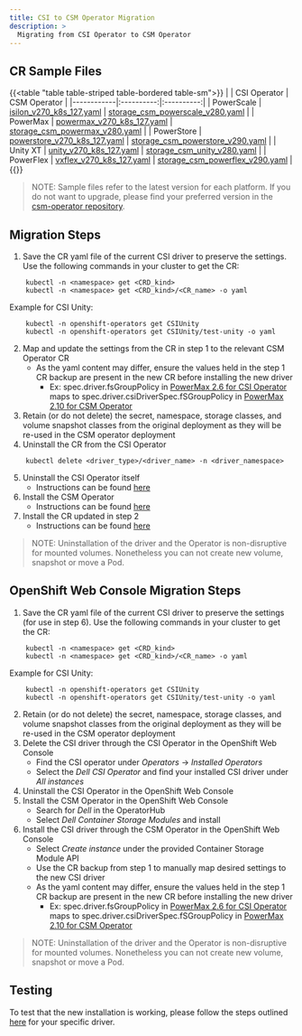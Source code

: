 ```yaml
---
title: CSI to CSM Operator Migration
description: >
  Migrating from CSI Operator to CSM Operator
---
```


## CR Sample Files

{{<table "table table-striped table-bordered table-sm">}}
|            |    CSI Operator     |    CSM Operator     |
|------------|:----------:|:----------:|
| PowerScale |    [isilon_v270_k8s_127.yaml](https://github.com/dell/dell-csi-operator/blob/main/samples/isilon_v270_k8s_127.yaml)    |     [storage_csm_powerscale_v280.yaml](https://github.com/dell/csm-operator/blob/main/samples/storage_csm_powerscale_v280.yaml)       |
| PowerMax   |    [powermax_v270_k8s_127.yaml](https://github.com/dell/dell-csi-operator/blob/main/samples/powermax_v270_k8s_127.yaml)    |     [storage_csm_powermax_v280.yaml](https://github.com/dell/csm-operator/blob/main/samples/storage_csm_powermax_v280.yaml)       |
| PowerStore |    [powerstore_v270_k8s_127.yaml](https://github.com/dell/dell-csi-operator/blob/main/samples/powerstore_v270_k8s_127.yaml)    |     [storage_csm_powerstore_v290.yaml](https://github.com/dell/csm-operator/blob/main/samples/storage_csm_powerstore_v290.yaml)       |
| Unity XT      |    [unity_v270_k8s_127.yaml](https://github.com/dell/dell-csi-operator/blob/main/samples/unity_v270_k8s_127.yaml)    |     [storage_csm_unity_v280.yaml](https://github.com/dell/csm-operator/blob/main/samples/storage_csm_unity_v280.yaml)       |
| PowerFlex  |     [vxflex_v270_k8s_127.yaml](https://github.com/dell/dell-csi-operator/blob/main/samples/vxflex_v270_k8s_127.yaml)       |      [storage_csm_powerflex_v290.yaml](https://github.com/dell/csm-operator/blob/main/samples/storage_csm_powerflex_v290.yaml)      |
{{</table>}}
>NOTE: Sample files refer to the latest version for each platform. If you do not want to upgrade, please find your preferred version in the [csm-operator repository](https://github.com/dell/csm-operator/blob/main/samples).

## Migration Steps

1. Save the CR yaml file of the current CSI driver to preserve the settings. Use the following commands in your cluster to get the CR:
  ```
      kubectl -n <namespace> get <CRD_kind>
      kubectl -n <namespace> get <CRD_kind>/<CR_name> -o yaml
  ```
  Example for CSI Unity:
  ```
      kubectl -n openshift-operators get CSIUnity
      kubectl -n openshift-operators get CSIUnity/test-unity -o yaml
  ```
2. Map and update the settings from the CR in step 1 to the relevant CSM Operator CR
    - As the yaml content may differ, ensure the values held in the step 1 CR backup are present in the new CR before installing the new driver
        - Ex: spec.driver.fsGroupPolicy in [PowerMax 2.6 for CSI Operator](https://github.com/dell/dell-csi-operator/blob/main/samples/powermax_v260_k8s_126.yaml#L17C5-L17C18) maps to spec.driver.csiDriverSpec.fSGroupPolicy in [PowerMax 2.10 for CSM Operator](https://github.com/dell/csm-operator/blob/main/samples/storage_csm_powermax_v2100.yaml#L28C7-L28C20)
3. Retain (or do not delete) the secret, namespace, storage classes, and volume snapshot classes from the original deployment as they will be re-used in the CSM operator deployment
4. Uninstall the CR from the CSI Operator
  ```
      kubectl delete <driver_type>/<driver_name> -n <driver_namespace>
  ```
5. Uninstall the CSI Operator itself
    - Instructions can be found [here](../../../../deployment/csmoperator/#uninstall)
6. Install the CSM Operator
    - Instructions can be found [here](../../../../deployment/csmoperator/#installation)
7. Install the CR updated in step 2
    - Instructions can be found [here](../#installing-csi-driver-via-operator)
>NOTE: Uninstallation of the driver and the Operator is non-disruptive for mounted volumes. Nonetheless you can not create new volume, snapshot or move a Pod.

## OpenShift Web Console Migration Steps

1. Save the CR yaml file of the current CSI driver to preserve the settings (for use in step 6). Use the following commands in your cluster to get the CR:
  ```
      kubectl -n <namespace> get <CRD_kind>
      kubectl -n <namespace> get <CRD_kind>/<CR_name> -o yaml
  ```
  Example for CSI Unity:
  ```
      kubectl -n openshift-operators get CSIUnity
      kubectl -n openshift-operators get CSIUnity/test-unity -o yaml
  ```
2. Retain (or do not delete) the secret, namespace, storage classes, and volume snapshot classes from the original deployment as they will be re-used in the CSM operator deployment
3. Delete the CSI driver through the CSI Operator in the OpenShift Web Console
    - Find the CSI operator under *Operators* -> *Installed Operators*
    - Select the *Dell CSI Operator* and find your installed CSI driver under *All instances*
4. Uninstall the CSI Operator in the OpenShift Web Console
5. Install the CSM Operator in the OpenShift Web Console
    - Search for *Dell* in the OperatorHub
    - Select *Dell Container Storage Modules* and install
6. Install the CSI driver through the CSM Operator in the OpenShift Web Console
    - Select *Create instance* under the provided Container Storage Module API
    - Use the CR backup from step 1 to manually map desired settings to the new CSI driver
    - As the yaml content may differ, ensure the values held in the step 1 CR backup are present in the new CR before installing the new driver
        - Ex: spec.driver.fsGroupPolicy in [PowerMax 2.6 for CSI Operator](https://github.com/dell/dell-csi-operator/blob/main/samples/powermax_v260_k8s_126.yaml#L17C5-L17C18) maps to spec.driver.csiDriverSpec.fSGroupPolicy in [PowerMax 2.10 for CSM Operator](https://github.com/dell/csm-operator/blob/main/samples/storage_csm_powermax_v2100.yaml#L28C7-L28C20)
>NOTE: Uninstallation of the driver and the Operator is non-disruptive for mounted volumes. Nonetheless you can not create new volume, snapshot or move a Pod.

## Testing

To test that the new installation is working, please follow the steps outlined [here](../../test) for your specific driver.
